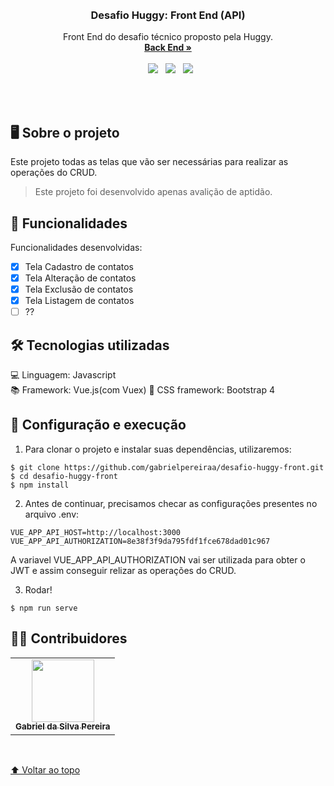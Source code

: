 <br />
<br/>
<p align="center" id="nome-do-projeto">
  <h3 align="center">Desafio Huggy: Front End (API)</h3>
  <p align="center">
    Front End do desafio técnico proposto pela Huggy.
    <br />
    <a href="https://github.com/gabrielpereiraa/desafio-huggy-back"><strong>Back End »</strong></a>
    <br />
    <br />
    &nbsp
    <img src="https://img.shields.io/badge/JavaScript-F7DF1E?style=for-the-badge&logo=javascript&logoColor=blacke" />
    &nbsp
    <img src="https://img.shields.io/badge/Vue.js-35495E?style=for-the-badge&logo=vue.js&logoColor=4FC08D" />
    &nbsp
    <img src="https://img.shields.io/badge/Bootstrap-563D7C?style=for-the-badge&logo=bootstrap&logoColor=white" />
  </p>
</p>
<br/>
<br/>

## 🖥️ Sobre o projeto
Este projeto todas as telas que vão ser necessárias para realizar as operações do CRUD.

> Este projeto foi desenvolvido apenas avalição de aptidão.

## 📃 Funcionalidades

Funcionalidades desenvolvidas:

- [x] Tela Cadastro de contatos
- [x] Tela Alteração de contatos
- [x] Tela Exclusão de contatos
- [x] Tela Listagem de contatos
- [ ] ??

## 🛠️ Tecnologias utilizadas
<p align="left">
  💻 Linguagem: Javascript<br>
  📚 Framework: Vue.js(com Vuex)
  📑 CSS framework: Bootstrap 4
</p>

## 🚀 Configuração e execução
1) Para clonar o projeto e instalar suas dependências, utilizaremos:
```
$ git clone https://github.com/gabrielpereiraa/desafio-huggy-front.git
$ cd desafio-huggy-front
$ npm install
```

2) Antes de continuar, precisamos checar as configurações presentes no arquivo .env:
```
VUE_APP_API_HOST=http://localhost:3000
VUE_APP_API_AUTHORIZATION=8e38f3f9da795fdf1fce678dad01c967
```
A variavel VUE_APP_API_AUTHORIZATION vai ser utilizada para obter o JWT e assim conseguir relizar as operações do CRUD.

3) Rodar!
```
$ npm run serve
```

## 👷‍♂️ Contribuidores<br>
<table>
  <tr>
    <td align="center">
      <a href="#">
        <img src="https://avatars3.githubusercontent.com/u/31936044" width="100px;"/><br>
        <sub>
          <b>Gabriel da Silva Pereira</b>
        </sub>
      </a>
    </td>
  </tr>
</table>
<br>

[⬆ Voltar ao topo](#nome-do-projeto)<br>
